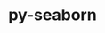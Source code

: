 ---
title: "py-seaborn"
layout: cache
categories: [package, develop]
meta: {"versions": ["0.12.2"], "compilers": ["gcc@=11.1.0", "oneapi@=2023.2.0"], "oss": ["ubuntu20.04"], "platforms": ["linux"], "targets": ["ppc64le", "x86_64", "x86_64_v3"], "stacks": ["e4s", "e4s-oneapi", "e4s-power", "root"], "num_specs": 6, "num_specs_by_stack": {"e4s-power": 2, "root": 6, "e4s-oneapi": 2, "e4s": 2}}
spec_details: [{"hash": "trmcvim2kewjujrzs7okkr4udoenmket", "compiler": "gcc@=11.1.0", "versions": ["0.12.2"], "os": "ubuntu20.04", "platform": "linux", "target": "ppc64le", "variants": ["build_system=python_pip", "~stats"], "stacks": ["e4s-power", "root"], "size": "-", "tarball": "https://binaries.spack.io/develop/build_cache/linux-ubuntu20.04-ppc64le/gcc-11.1.0/py-seaborn-0.12.2/linux-ubuntu20.04-ppc64le-gcc-11.1.0-py-seaborn-0.12.2-trmcvim2kewjujrzs7okkr4udoenmket.spack"}, {"hash": "e2ogpmab2doxemnr63q7essop5tvozkh", "compiler": "gcc@=11.1.0", "versions": ["0.12.2"], "os": "ubuntu20.04", "platform": "linux", "target": "ppc64le", "variants": ["build_system=python_pip", "~stats"], "stacks": ["e4s-power", "root"], "size": "-", "tarball": "https://binaries.spack.io/develop/build_cache/linux-ubuntu20.04-ppc64le/gcc-11.1.0/py-seaborn-0.12.2/linux-ubuntu20.04-ppc64le-gcc-11.1.0-py-seaborn-0.12.2-e2ogpmab2doxemnr63q7essop5tvozkh.spack"}, {"hash": "iw7spco7ivzpod4l3ft64k4g5wz3qa4x", "compiler": "oneapi@=2023.2.0", "versions": ["0.12.2"], "os": "ubuntu20.04", "platform": "linux", "target": "x86_64", "variants": ["build_system=python_pip", "~stats"], "stacks": ["e4s-oneapi", "root"], "size": "-", "tarball": "https://binaries.spack.io/develop/build_cache/linux-ubuntu20.04-x86_64/oneapi-2023.2.0/py-seaborn-0.12.2/linux-ubuntu20.04-x86_64-oneapi-2023.2.0-py-seaborn-0.12.2-iw7spco7ivzpod4l3ft64k4g5wz3qa4x.spack"}, {"hash": "wy64ybrgsovvlhe6coerz7v5m3savvr7", "compiler": "oneapi@=2023.2.0", "versions": ["0.12.2"], "os": "ubuntu20.04", "platform": "linux", "target": "x86_64", "variants": ["build_system=python_pip", "~stats"], "stacks": ["e4s-oneapi", "root"], "size": "-", "tarball": "https://binaries.spack.io/develop/build_cache/linux-ubuntu20.04-x86_64/oneapi-2023.2.0/py-seaborn-0.12.2/linux-ubuntu20.04-x86_64-oneapi-2023.2.0-py-seaborn-0.12.2-wy64ybrgsovvlhe6coerz7v5m3savvr7.spack"}, {"hash": "f5xwyge6fymfd6uephzfuconvfjl4o6k", "compiler": "gcc@=11.1.0", "versions": ["0.12.2"], "os": "ubuntu20.04", "platform": "linux", "target": "x86_64_v3", "variants": ["build_system=python_pip", "~stats"], "stacks": ["e4s", "root"], "size": "-", "tarball": "https://binaries.spack.io/develop/build_cache/linux-ubuntu20.04-x86_64_v3/gcc-11.1.0/py-seaborn-0.12.2/linux-ubuntu20.04-x86_64_v3-gcc-11.1.0-py-seaborn-0.12.2-f5xwyge6fymfd6uephzfuconvfjl4o6k.spack"}, {"hash": "r4ixhtxhp6b4ewfbn7wclwuje3ffvyu5", "compiler": "gcc@=11.1.0", "versions": ["0.12.2"], "os": "ubuntu20.04", "platform": "linux", "target": "x86_64_v3", "variants": ["build_system=python_pip", "~stats"], "stacks": ["e4s", "root"], "size": "-", "tarball": "https://binaries.spack.io/develop/build_cache/linux-ubuntu20.04-x86_64_v3/gcc-11.1.0/py-seaborn-0.12.2/linux-ubuntu20.04-x86_64_v3-gcc-11.1.0-py-seaborn-0.12.2-r4ixhtxhp6b4ewfbn7wclwuje3ffvyu5.spack"}]
---